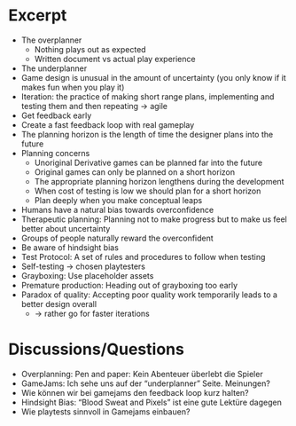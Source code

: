 # Excerpt

- The overplanner
    - Nothing plays out as expected
    - Written document vs actual play experience
- The underplanner
- Game design is unusual in the amount of uncertainty (you only know if it makes fun when you play it)
- Iteration: the practice of making short range plans, implementing and testing them and then repeating -> agile
- Get feedback early
- Create a fast feedback loop with real gameplay
- The planning horizon is the length of time the designer plans into the future
- Planning concerns
    - Unoriginal Derivative games can be planned far into the future
    - Original games can only be planned on a short horizon
    - The appropriate planning horizon lengthens during the development
    - When cost of testing is low we should plan for a short horizon
    - Plan deeply when you make conceptual leaps
- Humans have a natural bias towards overconfidence
- Therapeutic planning: Planning not to make progress but to make us feel better about uncertainty
- Groups of people naturally reward the overconfident
- Be aware of hindsight bias
- Test Protocol: A set of rules and procedures to follow when testing
- Self-testing -> chosen playtesters
- Grayboxing: Use placeholder assets
- Premature production: Heading out of grayboxing too early
- Paradox of quality: Accepting poor quality work temporarily leads to a better design overall
    - -> rather go for faster iterations

# Discussions/Questions

- Overplanning: Pen and paper: Kein Abenteuer überlebt die Spieler
- GameJams: Ich sehe uns auf der “underplanner” Seite. Meinungen?
- Wie können wir bei gamejams den feedback loop kurz halten?
- Hindsight Bias: “Blood Sweat and Pixels” ist eine gute Lektüre dagegen
- Wie playtests sinnvoll in Gamejams einbauen?

